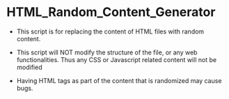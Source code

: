 # HTML_Random_Content_Generator
- This script is for replacing the content of HTML files with random content. 
- This script will NOT modify the structure of the file, or any web functionalities. 
Thus any CSS or Javascript related content will not be modified

- Having HTML tags as part of the content that is randomized may cause bugs. 
